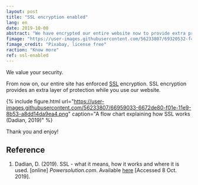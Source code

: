 ```yaml
---
layout: post
title: "SSL encryption enabled"
lang: en
date: 2019-10-08
abstract: "We have encrypted our entire website now to provide extra protection for you."
fimage: "https://user-images.githubusercontent.com/56233807/69320532-f4706380-0c73-11ea-8c65-d1936bb134aa.jpg"
fimage_credit: "Pixabay, license free"
raction: "Know more"
ref: ssl-enabled
---
```


We value your security.

From now on, our entire site has enforced [SSL](https://en.wikipedia.org/wiki/Transport_Layer_Security) encryption. SSL encryption provides an extra layer of protection while you use our website.

{% include figure.html url="https://user-images.githubusercontent.com/56233807/66959033-6672de80-f01e-11e9-8b53-a8dd14da9ea4.png" caption="A flow chart explaining how SSL works (Dadian, 2019)" %}

Thank you and enjoy!

## Reference
1. Dadian, D. (2019). SSL - what it means, how it works and where it is used. [online] *Powersolution.com*. Available [here](https://www.powersolution.com/ssl-what-it-means-how-it-works-whereused/) [Accessed 8 Oct. 2019].
